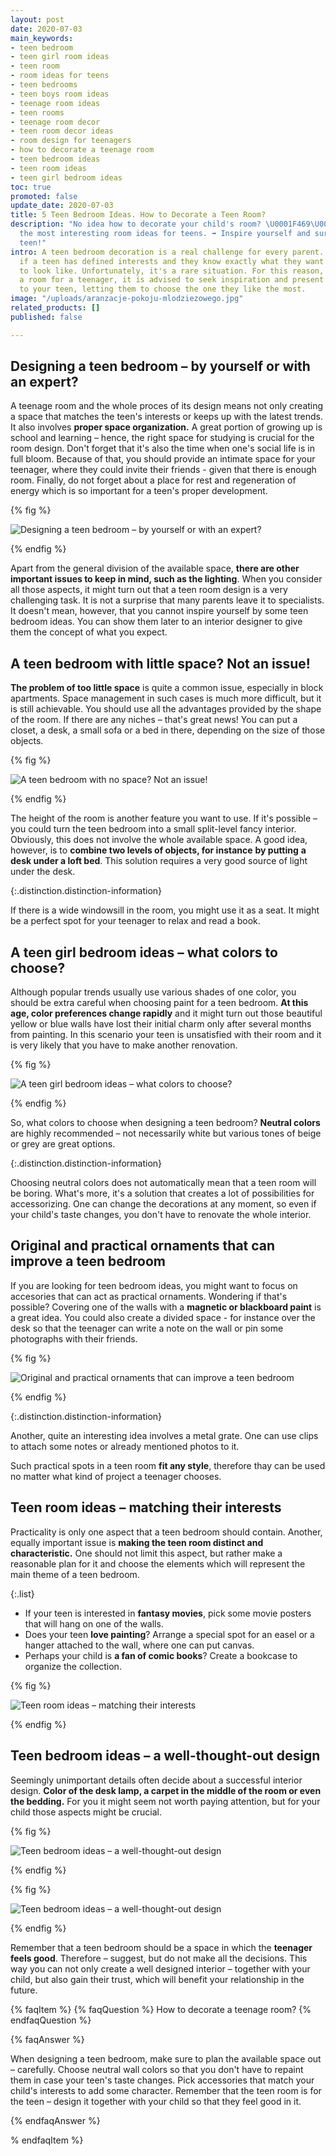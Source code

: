 ```yaml
---
layout: post
date: 2020-07-03
main_keywords:
- teen bedroom
- teen girl room ideas
- teen room
- room ideas for teens
- teen bedrooms
- teen boys room ideas
- teenage room ideas
- teen rooms
- teenage room decor
- teen room decor ideas
- room design for teenagers
- how to decorate a teenage room
- teen bedroom ideas
- teen room ideas
- teen girl bedroom ideas
toc: true
promoted: false
update_date: 2020-07-03
title: 5 Teen Bedroom Ideas. How to Decorate a Teen Room?
description: "No idea how to decorate your child's room? \U0001F469‍\U0001F466 Learn
  the most interesting room ideas for teens. ➡️ Inspire yourself and surprise your
  teen!"
intro: A teen bedroom decoration is a real challenge for every parent. It's easier
  if a teen has defined interests and they know exactly what they want their sanctuary
  to look like. Unfortunately, it's a rare situation. For this reason, when designing
  a room for a teenager, it is advised to seek inspiration and present several ideas
  to your teen, letting them to choose the one they like the most.
image: "/uploads/aranzacje-pokoju-mlodziezowego.jpg"
related_products: []
published: false

---
```

## Designing a teen bedroom – by yourself or with an expert?

A teenage room and the whole proces of its design means not only creating a space that matches the teen's interests or keeps up with the latest trends. It also involves **proper space organization.** A great portion of growing up is school and learning – hence, the right space for studying is crucial for the room design. Don't forget that it's also the time when one's social life is in full bloom. Because of that, you should provide an intimate space for your teenager, where they could invite their friends - given that there is enough room. Finally, do not forget about a place for rest and regeneration of energy which is so important for a teen's proper development.

{% fig %}

![Designing a teen bedroom – by yourself or with an expert?](/uploads/pokoj-mlodziezowy-nastolatki.jpg "Designing a teen bedroom – by yourself or with an expert?")

{% endfig %}

Apart from the general division of the available space, **there are other important issues to keep in mind, such as the lighting**. When you consider all those aspects, it might turn out that a teen room design is a very challenging task. It is not a surprise that many parents leave it to specialists. It doesn't mean, however, that you cannot inspire yourself by some teen bedroom ideas. You can show them later to an interior designer to give them the concept of what you expect.

## A teen bedroom with little space? Not an issue!

**The problem of too little space** is quite a common issue, especially in block apartments. Space management in such cases is much more difficult, but it is still achievable. You should use all the advantages provided by the shape of the room. If there are any niches – that's great news! You can put a closet, a desk, a small sofa or a bed in there, depending on the size of those objects.

{% fig %}

![A teen bedroom with no space? Not an issue!](/uploads/pokoj-dla-nastolatki.jpg "A teen bedroom with no space? Not an issue!")

{% endfig %}

The height of the room is another feature you want to use. If it's possible – you could turn the teen bedroom into a small split-level fancy interior. Obviously, this does not involve the whole available space. A good idea, however, is to **combine two levels of objects, for instance** **by putting** **a desk under a loft bed**. This solution requires a very good source of light under the desk.

{:.distinction.distinction-information}

If there is a wide windowsill in the room, you might use it as a seat. It might be a perfect spot for your teenager to relax and read a book.

## A teen girl bedroom ideas – what colors to choose?

Although popular trends usually use various shades of one color, you should be extra careful when choosing paint for a teen bedroom. **At this age, color preferences change rapidly** and it might turn out those beautiful yellow or blue walls have lost their initial charm only after several months from painting. In this scenario your teen is unsatisfied with their room and it is very likely that you have to make another renovation.

{% fig %}

![A teen girl bedroom ideas – what colors to choose?](/uploads/pokoj-dla-nastolatki-mlodziezowy.jpg "A teen girl bedroom ideas – what colors to choose?")

{% endfig %}

So, what colors to choose when designing a teen bedroom? **Neutral colors** are highly recommended – not necessarily white but various tones of beige or grey are great options.

{:.distinction.distinction-information}

Choosing neutral colors does not automatically mean that a teen room will be boring. What's more, it's a solution that creates a lot of possibilities for accessorizing. One can change the decorations at any moment, so even if your child's taste changes, you don't have to renovate the whole interior.

## Original and practical ornaments that can improve a teen bedroom

If you are looking for teen bedroom ideas, you might want to focus on accesories that can act as practical ornaments. Wondering if that's possible? Covering one of the walls with a **magnetic or blackboard paint** is a great idea. You could also create a divided space - for instance over the desk so that the teenager can write a note on the wall or pin some photographs with their friends.

{% fig %}

![Original and practical ornaments that can improve a teen bedroom](/uploads/pokoj-nastolatka.jpg "Original and practical ornaments that can improve a teen bedroom")

{% endfig %}

{:.distinction.distinction-information}

Another, quite an interesting idea involves a metal grate. One can use clips to attach some notes or already mentioned photos to it.

Such practical spots in a teen room **fit any style**, therefore thay can be used no matter what kind of project a teenager chooses.

## Teen room ideas – matching their interests

Practicality is only one aspect that a teen bedroom should contain. Another, equally important issue is **making the teen room distinct and characteristic.** One should not limit this aspect, but rather make a reasonable plan for it and choose the elements which will represent the main theme of a teen bedroom.

{:.list}

* If your teen is interested in **fantasy movies**, pick some movie posters that will hang on one of the walls.
* Does your teen **love painting**? Arrange a special spot for an easel or a hanger attached to the wall, where one can put canvas.
* Perhaps your child is **a fan of comic books**? Create a bookcase to organize the collection.

{% fig %}

![Teen room ideas – matching their interests](/uploads/pokoj-dla-dziecka.jpg "Teen room ideas – matching their interests")

{% endfig %}

## Teen bedroom ideas – a well-thought-out design

Seemingly unimportant details often decide about a successful interior design. **Color of the desk lamp, a carpet in the middle of the room or even the bedding.** For you it might seem not worth paying attention, but for your child those aspects might be crucial.

{% fig %}

![Teen bedroom ideas – a well-thought-out design](/uploads/projekt-pokoju-mlodziezowego.jpg "Teen bedroom ideas – a well-thought-out design")

{% endfig %}

{% fig %}

![Teen bedroom ideas – a well-thought-out design](/uploads/pokoj-nastolatki.jpg "Teen bedroom ideas – a well-thought-out design")

{% endfig %}

Remember that a teen bedroom should be a space in which the **teenager feels good**. Therefore – suggest, but do not make all the decisions. This way you can not only create a well designed interior – together with your child, but also gain their trust, which will benefit your relationship in the future.

{% faqItem %}
{% faqQuestion %}
How to decorate a teenage room?
{% endfaqQuestion %}

{% faqAnswer %}

When designing a teen bedroom, make sure to plan the available space out – carefully. Choose neutral wall colors so that you don't have to repaint them in case your teen's taste changes. Pick accessories that match your child's interests to add some character. Remember that the teen room is for the teen – design it together with your child so that they feel good in it.

{% endfaqAnswer %} 

% endfaqItem %}